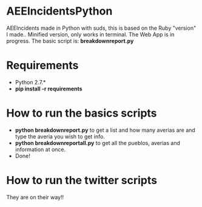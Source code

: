 # AEEIncidentsPython


AEEIncidents made in Python with suds, this is based on the Ruby "version" I made.. Minified version, only works in terminal. The Web App is in progress.
The basic script is: **breakdownreport.py**

Requirements
============
* Python 2.7.*
* **pip install -r requirements**

How to run the basics scripts
===========

* **python breakdownreport.py** to get a list and how many averias are and type the averia you wish to get info.
* **python breakdownreportall.py** to get all the pueblos, averias and information at once.
* Done!

How to run the twitter scripts
==============================
They are on their way!!
